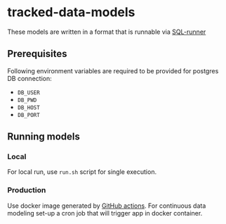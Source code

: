 # tracked-data-models

These models are written in a format that is runnable via [SQL-runner](https://github.com/snowplow/sql-runner)

## Prerequisites
Following environment variables are required to be provided for postgres DB connection:
* `DB_USER`
* `DB_PWD`
* `DB_HOST`
* `DB_PORT`

## Running models
### Local
For local run, use `run.sh` script for single execution.

### Production
Use docker image generated by [GitHub actions](https://github.com/openline-ai/tracked-data-models/actions).
For continuous data modeling set-up a cron job that will trigger app in docker container.